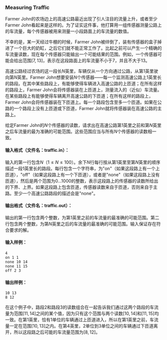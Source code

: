 ### Measuring Traffic

Farmer John的农场边上的高速公路最近出现了引人注目的流量上升，或者至少Farmer John看起来是这样的。为了证实这件事，他打算用一组传感器测量公路上的车流量，每个传感器被用来测量一小段路面上的车流量的数值。

不幸的是，某一天经过牛棚的时候，Farmer John被绊倒了，装有传感器的盒子掉进了一个巨大的奶缸，之后它们就不能正常工作了。比起之前可以产生一个精确的车流量读数，现在每个传感器只能输出一个可能结果的范围。例如，一个传感器可能会给出范围$[7, 13]$，表示在这段路面上的车流量不小于7，并且不大于13。

高速公路经过农场的这一段长$N$英里，车辆仅从一个方向通过公路，从第1英里驶向第$N$英里。Farmer John想要安装$N$个传感器——每一个监测高速公路上1英里长的路段。在其中某些路段上，有能够使得车辆进入高速公路的上匝道；在所有这样的路段上，Farmer John会将传感器装在上匝道上，测量流入的（近似）车流量。在某些路段上有能够使得车辆离开高速公路的下匝道；在所有这样的路段上，Farmer John会将传感器装在下匝道上。每一个路段包含至多一个匝道。如果在公路的一个路段上没有上匝道或下匝道，Farmer John就将传感器装在高速公路的主路上。

给定Farmer John的$N$个传感器的读数，请求出在高速公路第1英里之前和第$N$英里之后车流量的最为准确的可能范围。这些范围应当与所有$N$个传感器的读数相一致。



#### 输入格式（文件名：traffic.in）：

输入的第一行包含$N$（$1 \leq N \leq 100$）。余下$N$行每行按从第$1$英里至第$N$英里的顺序描述一段1英里长的路段。每行包含一个字符串，为"on"（如果这段路上有一个上匝道），"off"（如果这段路上有一个下匝道），或者是"none"（如果这段路上没有匝道），然后是两个范围为$0 \ldots 1000$的整数，表示这段路上的传感器的读数所给出的下界、上界。如果这段路上包含匝道，传感器读数来自于匝道，否则来自于主路。至少一个高速公路路段的描述会是"none"。



#### 输出格式（文件名：traffic.out）：

输出的第一行包含两个整数，为第1英里之前的车流量的最准确的可能范围。第二行包含两个整数，为第$N$英里之后的车流量的最准确的可能范围。输入保证存在符合要求的解。



#### 输入样例：

```
4
on 1 1
none 10 14
none 11 15
off 2 3
```

#### 输出样例：

```
10 13
8 12
```

在这个例子中，路段2和路段3的读数组合在一起告诉我们通过这两个路段的车流量为范围$[11, 14]$之间的某个值，因为只有这个范围与两个读数$[10,14]$和$[11,15]$均一致。在第1英里，恰有1单位的车辆通过上匝道进入，所以在第1英里之前，车流量一定在范围$[10, 13]$之内。在第4英里，2单位到3单位之间的车辆通过下匝道离开，所以这段路之后可能的车流量范围为$[8,12]$。